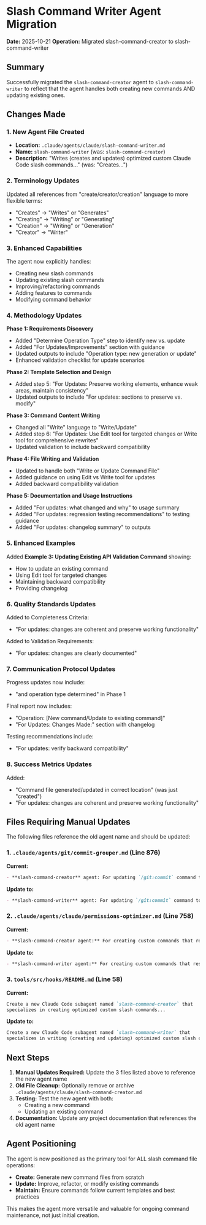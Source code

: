 # Slash Command Writer Agent Migration

**Date:** 2025-10-21
**Operation:** Migrated slash-command-creator to slash-command-writer

## Summary

Successfully migrated the `slash-command-creator` agent to `slash-command-writer` to reflect that the agent handles both creating new commands AND updating existing ones.

## Changes Made

### 1. New Agent File Created
- **Location:** `.claude/agents/claude/slash-command-writer.md`
- **Name:** `slash-command-writer` (was: `slash-command-creator`)
- **Description:** "Writes (creates and updates) optimized custom Claude Code slash commands..." (was: "Creates...")

### 2. Terminology Updates

Updated all references from "create/creator/creation" language to more flexible terms:

- "Creates" → "Writes" or "Generates"
- "Creating" → "Writing" or "Generating"
- "Creation" → "Writing" or "Generation"
- "Creator" → "Writer"

### 3. Enhanced Capabilities

The agent now explicitly handles:
- Creating new slash commands
- Updating existing slash commands
- Improving/refactoring commands
- Adding features to commands
- Modifying command behavior

### 4. Methodology Updates

**Phase 1: Requirements Discovery**
- Added "Determine Operation Type" step to identify new vs. update
- Added "For Updates/Improvements" section with guidance
- Updated outputs to include "Operation type: new generation or update"
- Enhanced validation checklist for update scenarios

**Phase 2: Template Selection and Design**
- Added step 5: "For Updates: Preserve working elements, enhance weak areas, maintain consistency"
- Updated outputs to include "For updates: sections to preserve vs. modify"

**Phase 3: Command Content Writing**
- Changed all "Write" language to "Write/Update"
- Added step 6: "For Updates: Use Edit tool for targeted changes or Write tool for comprehensive rewrites"
- Updated validation to include backward compatibility

**Phase 4: File Writing and Validation**
- Updated to handle both "Write or Update Command File"
- Added guidance on using Edit vs Write tool for updates
- Added backward compatibility validation

**Phase 5: Documentation and Usage Instructions**
- Added "For updates: what changed and why" to usage summary
- Added "For updates: regression testing recommendations" to testing guidance
- Added "For updates: changelog summary" to outputs

### 5. Enhanced Examples

Added **Example 3: Updating Existing API Validation Command** showing:
- How to update an existing command
- Using Edit tool for targeted changes
- Maintaining backward compatibility
- Providing changelog

### 6. Quality Standards Updates

Added to Completeness Criteria:
- "For updates: changes are coherent and preserve working functionality"

Added to Validation Requirements:
- "For updates: changes are clearly documented"

### 7. Communication Protocol Updates

Progress updates now include:
- "and operation type determined" in Phase 1

Final report now includes:
- "Operation: [New command/Update to existing command]"
- "For Updates: Changes Made:" section with changelog

Testing recommendations include:
- "For updates: verify backward compatibility"

### 8. Success Metrics Updates

Added:
- "Command file generated/updated in correct location" (was just "created")
- "For updates: changes are coherent and preserve working functionality"

## Files Requiring Manual Updates

The following files reference the old agent name and should be updated:

### 1. `.claude/agents/git/commit-grouper.md` (Line 876)
**Current:**
```markdown
- **slash-command-creator** agent: For updating `/git:commit` command to use this workflow
```

**Update to:**
```markdown
- **slash-command-writer** agent: For updating `/git:commit` command to use this workflow
```

### 2. `.claude/agents/claude/permissions-optimizer.md` (Line 758)
**Current:**
```markdown
- **slash-command-creator agent:** For creating custom commands that respect new permissions
```

**Update to:**
```markdown
- **slash-command-writer agent:** For creating custom commands that respect new permissions
```

### 3. `tools/src/hooks/README.md` (Line 58)
**Current:**
```markdown
Create a new Claude Code subagent named `slash-command-creator` that
specializes in creating optimized custom slash commands...
```

**Update to:**
```markdown
Create a new Claude Code subagent named `slash-command-writer` that
specializes in writing (creating and updating) optimized custom slash commands...
```

## Next Steps

1. **Manual Updates Required:** Update the 3 files listed above to reference the new agent name
2. **Old File Cleanup:** Optionally remove or archive `.claude/agents/claude/slash-command-creator.md`
3. **Testing:** Test the new agent with both:
   - Creating a new command
   - Updating an existing command
4. **Documentation:** Update any project documentation that references the old agent name

## Agent Positioning

The agent is now positioned as the primary tool for ALL slash command file operations:
- **Create:** Generate new command files from scratch
- **Update:** Improve, refactor, or modify existing commands
- **Maintain:** Ensure commands follow current templates and best practices

This makes the agent more versatile and valuable for ongoing command maintenance, not just initial creation.
